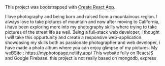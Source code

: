 This project was bootstrapped with [Create React App](https://github.com/facebook/create-react-app).

I love photography and being born and raised from a mountainous region. I always love to take pictures of mountain and now after moving to California, i have been exploring more into my photography skills where trying to take pictures of the street life as well. 
Being a full-stack web developer, i thought i will take this oppurtunity and create a responsive web-application showcasing my skills both as passionate photographer and web developer, i have made a photo album where you can enjoy glimpse of my pictures.
My weBSite : https://myphotopage.netlify.app/
This website fully on ReactJS and Google Firebase. this project  is not really based on mongodb, express

